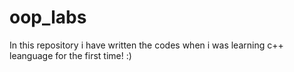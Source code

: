 # oop_labs
In this repository i have written the codes when i was learning c++ leanguage for the first time! :)
